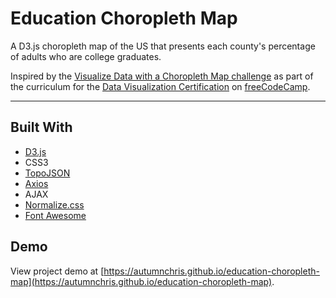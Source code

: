 # Education Choropleth Map

A D3.js choropleth map of the US that presents each county's percentage of adults who are college graduates.

Inspired by the [Visualize Data with a Choropleth Map challenge]() as part of the curriculum for the [Data Visualization Certification]() on [freeCodeCamp](https://www.freecodecamp.org).

---

## Built With
* [D3.js](https://d3js.org)
* CSS3
* [TopoJSON](https://github.com/topojson/topojson)
* [Axios](https://axios-http.com)
* AJAX
* [Normalize.css](https://necolas.github.io/normalize.css)
* [Font Awesome](https://fontawesome.com)

## Demo

View project demo at [https://autumnchris.github.io/education-choropleth-map](https://autumnchris.github.io/education-choropleth-map).
